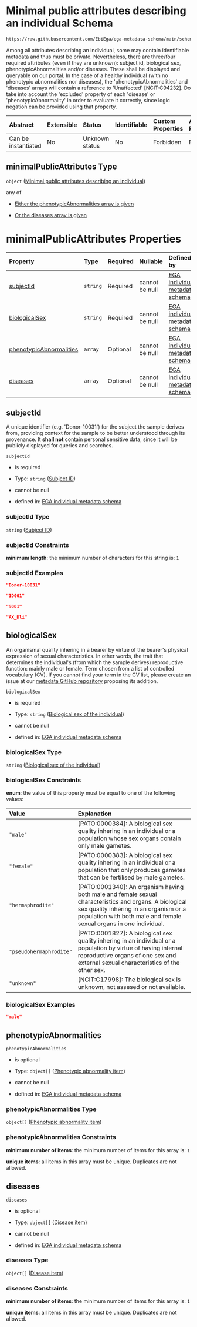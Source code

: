 # Minimal public attributes describing an individual Schema

```txt
https://raw.githubusercontent.com/EbiEga/ega-metadata-schema/main/schemas/EGA.individual.json#/properties/minimalPublicAttributes
```

Among all attributes describing an individual, some may contain identifiable metadata and thus must be private. Nevertheless, there are three/four required attributes (even if they are unknown): subject id, biological sex, phenotypicAbnormalities and/or diseases. These shall be displayed and queryable on our portal. In the case of a healthy individual (with no phenotypic abnormalities nor diseases), the 'phenotypicAbnormalities' and 'diseases' arrays will contain a reference to 'Unaffected' \[NCIT:C94232]. Do take into account the 'excluded' property of each 'disease' or 'phenotypicAbnormality' in order to evaluate it correctly, since logic negation can be provided using that property.

| Abstract            | Extensible | Status         | Identifiable | Custom Properties | Additional Properties | Access Restrictions | Defined In                                                                           |
| :------------------ | :--------- | :------------- | :----------- | :---------------- | :-------------------- | :------------------ | :----------------------------------------------------------------------------------- |
| Can be instantiated | No         | Unknown status | No           | Forbidden         | Forbidden             | none                | [EGA.individual.json\*](../../../schemas/EGA.individual.json "open original schema") |

## minimalPublicAttributes Type

`object` ([Minimal public attributes describing an individual](ega-14-properties-minimal-public-attributes-describing-an-individual.md))

any of

*   [Either the phenotypicAbnormalities array is given](ega-14-properties-minimal-public-attributes-describing-an-individual-anyof-either-the-phenotypicabnormalities-array-is-given.md "check type definition")

*   [Or the diseases array is given](ega-14-properties-minimal-public-attributes-describing-an-individual-anyof-or-the-diseases-array-is-given.md "check type definition")

# minimalPublicAttributes Properties

| Property                                            | Type     | Required | Nullable       | Defined by                                                                                                                                                                                                                                                                                                                    |
| :-------------------------------------------------- | :------- | :------- | :------------- | :---------------------------------------------------------------------------------------------------------------------------------------------------------------------------------------------------------------------------------------------------------------------------------------------------------------------------- |
| [subjectId](#subjectid)                             | `string` | Required | cannot be null | [EGA individual metadata schema](ega-12-definitions-subject-id.md "https://raw.githubusercontent.com/EbiEga/ega-metadata-schema/main/schemas/EGA.individual.json#/properties/minimalPublicAttributes/properties/subjectId")                                                                                                   |
| [biologicalSex](#biologicalsex)                     | `string` | Required | cannot be null | [EGA individual metadata schema](ega-12-definitions-biological-sex-of-the-individual.md "https://raw.githubusercontent.com/EbiEga/ega-metadata-schema/main/schemas/EGA.individual.json#/properties/minimalPublicAttributes/properties/biologicalSex")                                                                         |
| [phenotypicAbnormalities](#phenotypicabnormalities) | `array`  | Optional | cannot be null | [EGA individual metadata schema](ega-14-properties-minimal-public-attributes-describing-an-individual-properties-array-of-phenotypic-abnormalities.md "https://raw.githubusercontent.com/EbiEga/ega-metadata-schema/main/schemas/EGA.individual.json#/properties/minimalPublicAttributes/properties/phenotypicAbnormalities") |
| [diseases](#diseases)                               | `array`  | Optional | cannot be null | [EGA individual metadata schema](ega-14-properties-minimal-public-attributes-describing-an-individual-properties-array-of-diseases.md "https://raw.githubusercontent.com/EbiEga/ega-metadata-schema/main/schemas/EGA.individual.json#/properties/minimalPublicAttributes/properties/diseases")                                |

## subjectId

A unique identifier (e.g. 'Donor-10031') for the subject the sample derives from, providing context for the sample to be better understood through its provenance. It **shall not** contain personal sensitive data, since it will be publicly displayed for queries and searches.

`subjectId`

*   is required

*   Type: `string` ([Subject ID](ega-12-definitions-subject-id.md))

*   cannot be null

*   defined in: [EGA individual metadata schema](ega-12-definitions-subject-id.md "https://raw.githubusercontent.com/EbiEga/ega-metadata-schema/main/schemas/EGA.individual.json#/properties/minimalPublicAttributes/properties/subjectId")

### subjectId Type

`string` ([Subject ID](ega-12-definitions-subject-id.md))

### subjectId Constraints

**minimum length**: the minimum number of characters for this string is: `1`

### subjectId Examples

```json
"Donor-10031"
```

```json
"ID001"
```

```json
"9001"
```

```json
"AX_Dli"
```

## biologicalSex

An organismal quality inhering in a bearer by virtue of the bearer's physical expression of sexual characteristics. In other words, the trait that determines the individual's (from which the sample derives) reproductive function: mainly male or female. Term chosen from a list of controlled vocabulary (CV). If you cannot find your term in the CV list, please create an issue at our [metadata GitHub repository](https://github.com/EbiEga/ega-metadata-schema/issues/new/choose) proposing its addition.

`biologicalSex`

*   is required

*   Type: `string` ([Biological sex of the individual](ega-12-definitions-biological-sex-of-the-individual.md))

*   cannot be null

*   defined in: [EGA individual metadata schema](ega-12-definitions-biological-sex-of-the-individual.md "https://raw.githubusercontent.com/EbiEga/ega-metadata-schema/main/schemas/EGA.individual.json#/properties/minimalPublicAttributes/properties/biologicalSex")

### biologicalSex Type

`string` ([Biological sex of the individual](ega-12-definitions-biological-sex-of-the-individual.md))

### biologicalSex Constraints

**enum**: the value of this property must be equal to one of the following values:

| Value                   | Explanation                                                                                                                                                                                                             |
| :---------------------- | :---------------------------------------------------------------------------------------------------------------------------------------------------------------------------------------------------------------------- |
| `"male"`                | \[PATO:0000384]: A biological sex quality inhering in an individual or a population whose sex organs contain only male gametes.                                                                                         |
| `"female"`              | \[PATO:0000383]: A biological sex quality inhering in an individual or a population that only produces gametes that can be fertilised by male gametes.                                                                  |
| `"hermaphrodite"`       | \[PATO:0001340]: An organism having both male and female sexual characteristics and organs. A biological sex quality inhering in an organism or a population with both male and female sexual organs in one individual. |
| `"pseudohermaphrodite"` | \[PATO:0001827]: A biological sex quality inhering in an individual or a population by virtue of having internal reproductive organs of one sex and external sexual characteristics of the other sex.                   |
| `"unknown"`             | \[NCIT:C17998]: The biological sex is unknown, not assesed or not available.                                                                                                                                            |

### biologicalSex Examples

```json
"male"
```

## phenotypicAbnormalities



`phenotypicAbnormalities`

*   is optional

*   Type: `object[]` ([Phenotypic abnormality item](ega-14-properties-minimal-public-attributes-describing-an-individual-properties-array-of-phenotypic-abnormalities-phenotypic-abnormality-item.md))

*   cannot be null

*   defined in: [EGA individual metadata schema](ega-14-properties-minimal-public-attributes-describing-an-individual-properties-array-of-phenotypic-abnormalities.md "https://raw.githubusercontent.com/EbiEga/ega-metadata-schema/main/schemas/EGA.individual.json#/properties/minimalPublicAttributes/properties/phenotypicAbnormalities")

### phenotypicAbnormalities Type

`object[]` ([Phenotypic abnormality item](ega-14-properties-minimal-public-attributes-describing-an-individual-properties-array-of-phenotypic-abnormalities-phenotypic-abnormality-item.md))

### phenotypicAbnormalities Constraints

**minimum number of items**: the minimum number of items for this array is: `1`

**unique items**: all items in this array must be unique. Duplicates are not allowed.

## diseases



`diseases`

*   is optional

*   Type: `object[]` ([Disease item](ega-14-properties-minimal-public-attributes-describing-an-individual-properties-array-of-diseases-disease-item.md))

*   cannot be null

*   defined in: [EGA individual metadata schema](ega-14-properties-minimal-public-attributes-describing-an-individual-properties-array-of-diseases.md "https://raw.githubusercontent.com/EbiEga/ega-metadata-schema/main/schemas/EGA.individual.json#/properties/minimalPublicAttributes/properties/diseases")

### diseases Type

`object[]` ([Disease item](ega-14-properties-minimal-public-attributes-describing-an-individual-properties-array-of-diseases-disease-item.md))

### diseases Constraints

**minimum number of items**: the minimum number of items for this array is: `1`

**unique items**: all items in this array must be unique. Duplicates are not allowed.
